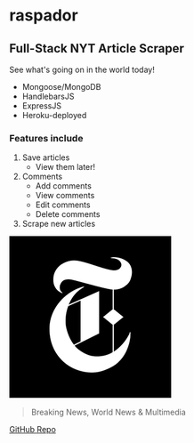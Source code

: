 # raspador #

## Full-Stack NYT Article Scraper ##
See what's going on in the world today!

* Mongoose/MongoDB
* HandlebarsJS
* ExpressJS
* Heroku-deployed

### Features include ###
1. Save articles
   * View them later!
1. Comments
   * Add comments
   * View comments
   * Edit comments
   * Delete comments
1. Scrape new articles

![AMAZING](/public/NYT.png)
>Breaking News, World News & Multimedia

[GitHub Repo](https://github.com/JavierAvitia/raspador)
